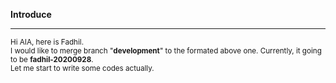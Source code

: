 <strong>Introduce</strong>
<hr/>
<small>Hi AIA, here is Fadhil.</small><br/>
<small>I would like to merge branch "<strong>development</strong>" to the formated above one. Currently, it going to be <strong>fadhil-20200928</strong>.</small><br/>
<small>Let me start to write some codes actually.</small>
